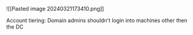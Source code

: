 ![[Pasted image 20240321173410.png]]

Account tiering: Domain admins shouldn't login into machines other then the DC 